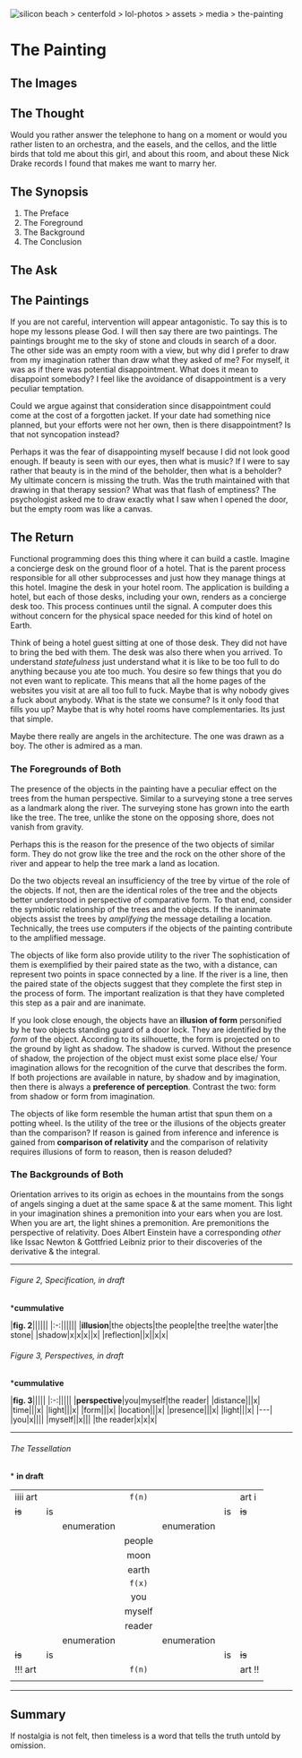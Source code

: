 ![silicon beach > centerfold > lol-photos > assets > media > the-painting](/centerfold/lol-photos/assets/media/the-painting.jpg)

# The Painting

## The Images

## The Thought

Would you rather answer the telephone to hang on a moment or would you rather listen to an orchestra, and the easels, and the cellos, and the little birds that told me about this girl, and about this room, and about these Nick Drake records I found that makes me want to marry her.


## The Synopsis

1. The Preface
2. The Foreground
3. The Background
4. The Conclusion

## The Ask

## The Paintings

If you are not careful, intervention will appear antagonistic. To say this is to hope my lessons please God. I will then say there are two paintings. The paintings brought me to the sky of stone and clouds in search of a door. The other side was an empty room with a view, but why did I prefer to draw from my imagination rather than draw what they asked of me? For myself, it was as if there was potential disappointment. What does it mean to disappoint somebody? I feel like the avoidance of disappointment is a very peculiar temptation.

Could we argue against that consideration since disappointment could come at the cost of a forgotten jacket. If your date had something nice planned, but your efforts were not her own, then is there disappointment? Is that not syncopation instead?

Perhaps it was the fear of disappointing myself because I did not look good enough. If beauty is seen with our eyes, then what is music? If I were to say rather that beauty is in the mind of the beholder, then what is a beholder? My ultimate concern is missing the truth. Was the truth maintained with that drawing in that therapy session? What was that flash of emptiness? The psychologist asked me to draw exactly what I saw when I opened the door, but the empty room was like a canvas.

## The Return

Functional programming does this thing where it can build a castle. Imagine a concierge desk on the ground floor of a hotel. That is the parent process responsible for all other subprocesses and just how they manage things at this hotel. Imagine the desk in your hotel room. The application is building a hotel, but each of those desks, including your own, renders as a concierge desk too. This process continues until the signal. A computer does this without concern for the physical space needed for this kind of hotel on Earth.

Think of being a hotel guest sitting at one of those desk. They did not have to bring the bed with them. The desk was also there when you arrived. To understand _statefulness_ just understand what it is like to be too full to do anything because you ate too much. You desire so few things that you do not even want to replicate. This means that all the home pages of the websites you visit at are all too full to fuck. Maybe that is why nobody gives a fuck about anybody. What is the state we consume? Is it only food that fills you up? Maybe that is why hotel rooms have complementaries. Its just that simple.

Maybe there really are angels in the architecture. The one was drawn as a boy. The other is admired as a man.

### The Foregrounds of Both

The presence of the objects in the painting have a peculiar effect on the trees from the human perspective. Similar to a surveying stone a tree serves as a landmark along the river. The surveying stone has grown into the earth like the tree. The tree, unlike the stone on the opposing shore, does not vanish from gravity.

Perhaps this is the reason for the presence of the two objects of similar form. They do not grow like the tree and the rock on the other shore of the river and appear to help the tree mark a land as location.

Do the two objects reveal an insufficiency of the tree by virtue of the role of the objects. If not, then are the identical roles of the tree and the objects better understood in perspective of comparative form. To that end, consider the symbiotic relationship of the trees and the objects. If the inanimate objects assist the trees by _amplifying_ the message detailing a location. Technically, the trees use computers if the objects of the painting contribute to the amplified message.

The objects of like form also provide utility to the river The sophistication of them is exemplified by their paired state as the two, with a distance, can represent two points in space connected by a line. If the river is a line, then the paired state of the objects suggest that they complete the first step in the process of form. The important realization is that they have completed this step as a pair and are inanimate.

If you look close enough, the objects have an **illusion of form** personified by he two objects standing guard of a door lock. They are identified by the _form_ of the object. According to its silhouette, the form is projected on to the ground by light as shadow. The shadow is curved. Without the presence of shadow, the projection of the object must exist some place else/ Your imagination allows for the recognition of the curve that describes the form. If both projections are available in nature, by shadow and by imagination, then there is always a **preference of perception**. Contrast the two: form from shadow or form from imagination.

The objects of like form resemble the human artist that spun them on a potting wheel. Is the utility of the tree or the illusions of the objects greater than the comparison? If reason is gained from inference and inference is gained from **comparison of relativity** and the comparison of relativity requires illusions of form to reason, then is reason deluded?

### The Backgrounds of Both

Orientation arrives to its origin as echoes in the mountains from the songs of angels singing a duet at the same space & at the same moment. This light in your imagination shines a premonition into your ears when you are lost. When you are art, the light shines a premonition. Are premonitions the perspective of relativity. Does Albert Einstein have a corresponding _other_ like Issac Newton & Gottfried Leibniz prior to their discoveries of the derivative & the integral.

---

###### Figure 2, Specification, in draft
\***cummulative**

|**fig. 2**||||||
|:-:||||||
|**illusion**|the objects|the people|the tree|the water|the stone|
|shadow|x|x|x||x|
|reflection||x||x|x|

###### Figure 3, Perspectives, in draft
\***cummulative**

|**fig. 3**|||||
|:-:|||||
|**perspective**|you|myself|the reader|
|distance|||x|
|time|||x|
|light|||x|
|form|||x|
|location|||x|
|presence|||x|
|light|||x|
|---|
|you|x||||
|myself||x|||
|the reader|x|x|x|

---

###### The Tessellation

\* **in draft**

||||||||
|-|-|-|:---:|-|-|-|
|iiii art|||`f(n)`|||art i|
|~~is~~|is||||is|~~is~~|
|||enumeration||enumeration||
||||people||||
||||moon||||
||||earth||||
||||`f(x)`|||
||||you||||
||||myself||||
||||reader||||
|||enumeration||enumeration||
|~~is~~|is||||is|~~is~~|
|!!! art|||`f(n)`|||art !!|
|||||||

---

## Summary

If nostalgia is not felt, then timeless is a word that tells the truth untold by omission.
